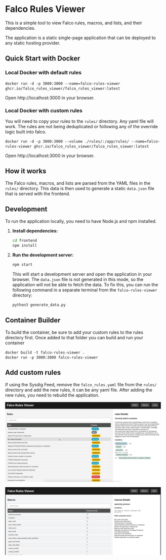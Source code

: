 # Falco Rules Viewer

This is a simple tool to view Falco rules, macros, and lists, and their dependencies.

The application is a static single-page application that can be deployed to any static hosting provider.

## Quick Start with Docker

### Local Docker with default rules

```
docker run -d -p 3000:3000 --name=falco-rules-viewer ghcr.io/falco_rules_viewer/falco_rules_viewer:latest
```

Open http://localhost:3000 in your browser.

### Local Docker with custom rules

You will need to copy your rules to the `rules/` directory. Any yaml file will work. The rules are not being deduplicated or following any of the override logic built into falco. 

```
docker run -d -p 3000:3000 --volume ./rules/:/app/rules/ --name=falco-rules-viewer ghcr.io/falco_rules_viewer/falco_rules_viewer:latest
```

Open http://localhost:3000 in your browser.


## How it works

The Falco rules, macros, and lists are parsed from the YAML files in the `rules/` directory. This data is then used to generate a static `data.json` file that is served with the frontend.

## Development

To run the application locally, you need to have Node.js and npm installed.

1.  **Install dependencies:**
    ```bash
    cd frontend
    npm install
    ```

2.  **Run the development server:**
    ```bash
    npm start
    ```
    This will start a development server and open the application in your browser. The `data.json` file is not generated in this mode, so the application will not be able to fetch the data. To fix this, you can run the following command in a separate terminal from the `falco-rules-viewer` directory:
    ```bash
    python3 generate_data.py
    ```

## Container Builder

To build the container, be sure to add your custom rules to the rules directory first. Once added to that folder you can build and run your container
```
docker build -t falco-rules-viewer .
docker run -p 3000:3000 falco-rules-viewer
```

## Add custom rules

If using the Sysdig Feed, remove the `falco_rules.yaml` file from the `rules/` directory and add the new rules, it can be any yaml file. After adding the new rules, you need to rebuild the application.

![Rules Viewer](/img/Rules%20Viewer.gif)

![Macro Viewer](/img/Macro%20Viewer.png)